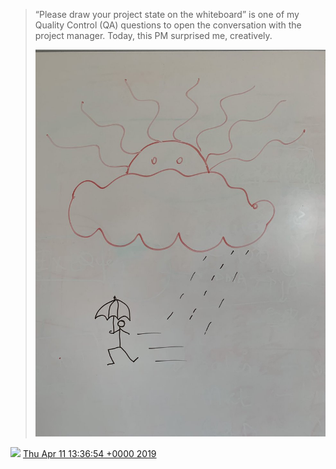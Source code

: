 > “Please draw your project state on the whiteboard” is one of my Quality Control \(QA\) questions to open the conversation with the project manager\. Today, this PM surprised me, creatively\. 
> 
> ![](../../media/1116334307491053568-D34EIkrXkAIueuu.jpg)

<img src="../../media/tweet.ico" width="12" /> [Thu Apr 11 13:36:54 +0000 2019](https://twitter.com/DromerDenker/status/1116334307491053568)